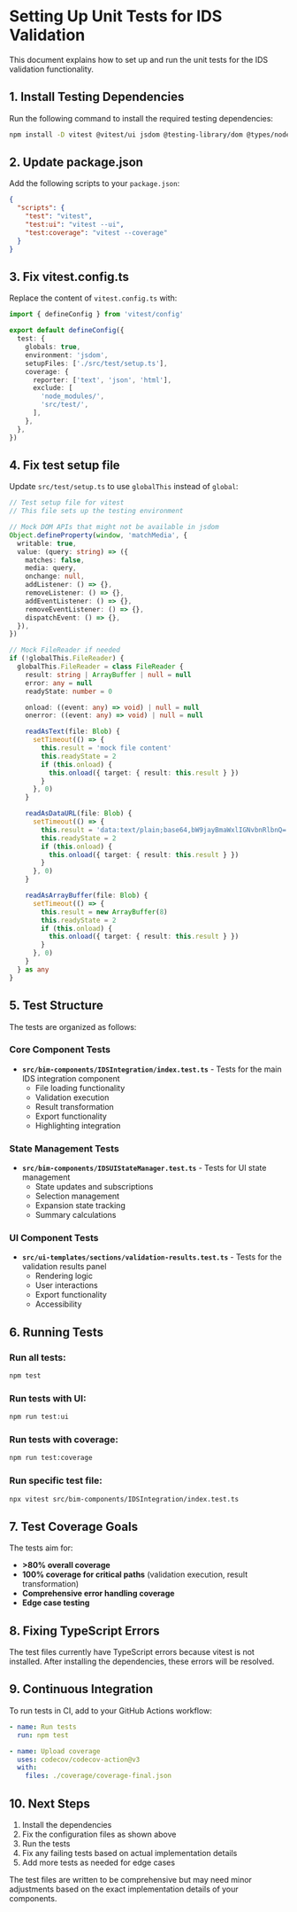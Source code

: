 # Setting Up Unit Tests for IDS Validation

This document explains how to set up and run the unit tests for the IDS validation functionality.

## 1. Install Testing Dependencies

Run the following command to install the required testing dependencies:

```bash
npm install -D vitest @vitest/ui jsdom @testing-library/dom @types/node
```

## 2. Update package.json

Add the following scripts to your `package.json`:

```json
{
  "scripts": {
    "test": "vitest",
    "test:ui": "vitest --ui",
    "test:coverage": "vitest --coverage"
  }
}
```

## 3. Fix vitest.config.ts

Replace the content of `vitest.config.ts` with:

```typescript
import { defineConfig } from 'vitest/config'

export default defineConfig({
  test: {
    globals: true,
    environment: 'jsdom',
    setupFiles: ['./src/test/setup.ts'],
    coverage: {
      reporter: ['text', 'json', 'html'],
      exclude: [
        'node_modules/',
        'src/test/',
      ],
    },
  },
})
```

## 4. Fix test setup file

Update `src/test/setup.ts` to use `globalThis` instead of `global`:

```typescript
// Test setup file for vitest
// This file sets up the testing environment

// Mock DOM APIs that might not be available in jsdom
Object.defineProperty(window, 'matchMedia', {
  writable: true,
  value: (query: string) => ({
    matches: false,
    media: query,
    onchange: null,
    addListener: () => {},
    removeListener: () => {},
    addEventListener: () => {},
    removeEventListener: () => {},
    dispatchEvent: () => {},
  }),
})

// Mock FileReader if needed
if (!globalThis.FileReader) {
  globalThis.FileReader = class FileReader {
    result: string | ArrayBuffer | null = null
    error: any = null
    readyState: number = 0

    onload: ((event: any) => void) | null = null
    onerror: ((event: any) => void) | null = null

    readAsText(file: Blob) {
      setTimeout(() => {
        this.result = 'mock file content'
        this.readyState = 2
        if (this.onload) {
          this.onload({ target: { result: this.result } })
        }
      }, 0)
    }

    readAsDataURL(file: Blob) {
      setTimeout(() => {
        this.result = 'data:text/plain;base64,bW9jayBmaWxlIGNvbnRlbnQ='
        this.readyState = 2
        if (this.onload) {
          this.onload({ target: { result: this.result } })
        }
      }, 0)
    }

    readAsArrayBuffer(file: Blob) {
      setTimeout(() => {
        this.result = new ArrayBuffer(8)
        this.readyState = 2
        if (this.onload) {
          this.onload({ target: { result: this.result } })
        }
      }, 0)
    }
  } as any
}
```

## 5. Test Structure

The tests are organized as follows:

### Core Component Tests
- **`src/bim-components/IDSIntegration/index.test.ts`** - Tests for the main IDS integration component
  - File loading functionality
  - Validation execution
  - Result transformation
  - Export functionality
  - Highlighting integration

### State Management Tests
- **`src/bim-components/IDSUIStateManager.test.ts`** - Tests for UI state management
  - State updates and subscriptions
  - Selection management
  - Expansion state tracking
  - Summary calculations

### UI Component Tests
- **`src/ui-templates/sections/validation-results.test.ts`** - Tests for the validation results panel
  - Rendering logic
  - User interactions
  - Export functionality
  - Accessibility

## 6. Running Tests

### Run all tests:
```bash
npm test
```

### Run tests with UI:
```bash
npm run test:ui
```

### Run tests with coverage:
```bash
npm run test:coverage
```

### Run specific test file:
```bash
npx vitest src/bim-components/IDSIntegration/index.test.ts
```

## 7. Test Coverage Goals

The tests aim for:
- **>80% overall coverage**
- **100% coverage for critical paths** (validation execution, result transformation)
- **Comprehensive error handling coverage**
- **Edge case testing**

## 8. Fixing TypeScript Errors

The test files currently have TypeScript errors because vitest is not installed. After installing the dependencies, these errors will be resolved.

## 9. Continuous Integration

To run tests in CI, add to your GitHub Actions workflow:

```yaml
- name: Run tests
  run: npm test

- name: Upload coverage
  uses: codecov/codecov-action@v3
  with:
    files: ./coverage/coverage-final.json
```

## 10. Next Steps

1. Install the dependencies
2. Fix the configuration files as shown above
3. Run the tests
4. Fix any failing tests based on actual implementation details
5. Add more tests as needed for edge cases

The test files are written to be comprehensive but may need minor adjustments based on the exact implementation details of your components.